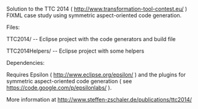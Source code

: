 Solution to the TTC 2014 ( http://www.transformation-tool-contest.eu/ ) FIXML case study using symmetric aspect-oriented code generation. 

Files:

  TTC2014/ -- Eclipse project with the code generators and build file
  
  TTC2014Helpers/ -- Eclipse project with some helpers
  
Dependencies:

  Requires Epsilon ( http://www.eclipse.org/epsilon/ ) and the plugins for symmetric aspect-oriented code generation ( see https://code.google.com/p/epsilonlabs/ ).


More information at http://www.steffen-zschaler.de/publications/ttc2014/
